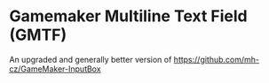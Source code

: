 # Gamemaker Multiline Text Field (GMTF)
An upgraded and generally better version of https://github.com/mh-cz/GameMaker-InputBox
